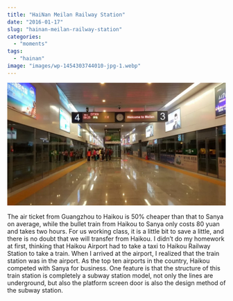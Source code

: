 ```yaml
---
title: "HaiNan Meilan Railway Station"
date: "2016-01-17"
slug: "hainan-meilan-railway-station"
categories: 
  - "moments"
tags: 
  - "hainan"
image: "images/wp-1454303744010-jpg-1.webp"
---
```


![](images/wp-1454303744010-jpg.webp "wp-1454303744010")

The air ticket from Guangzhou to Haikou is 50% cheaper than that to Sanya on average, while the bullet train from Haikou to Sanya only costs 80 yuan and takes two hours. For us working class, it is a little bit to save a little, and there is no doubt that we will transfer from Haikou. I didn’t do my homework at first, thinking that Haikou Airport had to take a taxi to Haikou Railway Station to take a train. When I arrived at the airport, I realized that the train station was in the airport. As the top ten airports in the country, Haikou competed with Sanya for business. One feature is that the structure of this train station is completely a subway station model, not only the lines are underground, but also the platform screen door is also the design method of the subway station.
